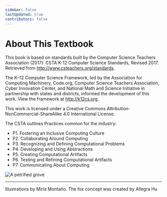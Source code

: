 ```yaml
---
sidebar: false
lastUpdated: true
contributors: false
---
```


<div class="container-text-page">
<h1>About This Textbook</h1>
<div class="grid-body">
    <article>
      <div class="text">
        <div class="grid-body">  
        <p>This book is based on standards built by the Computer Science Teachers Association (2017): CSTA K-12 Computer Science Standards, Revised 2017. Retrieved from <a href="http://www.csteachers.org/standards">http://www.csteachers.org/standards</a>.</p>
        <p>The K–12 Computer Science Framework, led by the Association for Computing Machinery, Code.org, Computer Science Teachers Association, Cyber Innovation Center, and National Math and Science Initiative in partnership with states and districts, informed the development of this work. View the framework at <a href="http://k12cs.org">http://k12cs.org</a>.</p>
        <p>This work is licensed under a Creative Commons Attribution-NonCommercial-ShareAlike 4.0 International License.</p>
        <p>The CSTA outlines Practices common for the industry:</p>
            <ul>
            <li>P1. Fostering an Inclusive Computing Culture</li>
            <li>P2. Collaborating Around Computing</li>
            <li>P3. Recognizing and Defining Computational Problems</li>
            <li>P4. Developing and Using Abstractions</li>
            <li>P5. Creating Computational Artifacts</li>
            <li>P6. Testing and Refining Computational Artifacts</li> 
            <li>P7. Communicating About Computing</li>
            </ul>   
        </div>
        </div>
      </article>
      <article>
        <div class="text">
          <div class="grid-body">
            <img class="" alt="A petrified grove" :src="$withBase('./assets/art/forest.png')"/> 
          </div>
        </div>
      </article>
      </div>
</div>








---

Illustrations by Mirla Montaño. The fox concept was created by Allegra Hu
